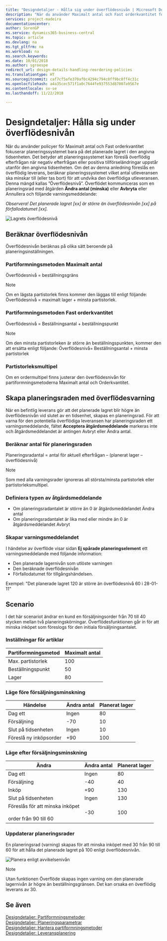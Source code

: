 ```yaml
---
title: "Designdetaljer - Hålla sig under överflödesnivån | Microsoft Docs"
description: "När du använder Maximalt antal och Fast orderkvantitet fokuserar planeringssystemet bara på det planerade lagret i den angivna tidsenheten. Det betyder att planeringssystemet kan föreslå överflödig efterfrågan när negativ efterfrågan eller positiva tillförseländringar uppstår utanför den angivna tidsenheten."
services: project-madeira
documentationcenter: 
author: SorenGP
ms.service: dynamics365-business-central
ms.topic: article
ms.devlang: na
ms.tgt_pltfrm: na
ms.workload: na
ms.search.keywords: 
ms.date: 10/01/2018
ms.author: sgroespe
redirect_url: design-details-handling-reordering-policies
ms.translationtype: HT
ms.sourcegitcommit: caf7cf5afe370af0c4294c794c0ff9bc8ff4c31c
ms.openlocfilehash: a4a35cec571f1a0c7644fe937553d87007a9567e
ms.contentlocale: sv-se
ms.lasthandoff: 11/22/2018

---
```

# <a name="design-details-staying-under-the-overflow-level"></a>Designdetaljer: Hålla sig under överflödesnivån
När du använder policyer för Maximalt antal och Fast orderkvantitet fokuserar planeringssystemet bara på det planerade lagret i den angivna tidsenheten. Det betyder att planeringssystemet kan föreslå överflödig efterfrågan när negativ efterfrågan eller positiva tillförseländringar uppstår utanför den angivna tidsenheten. Om det av denna anledning föreslås en överflödig leverans, beräknar planeringssystemet vilket antal utleveransen ska minskar till (eller tas bort) för att undvika den överflödiga utleveransen. Denna mängd kallas ”Överflödesnivå”. Överflödet kommuniceras som en planeringsrad med åtgärden **Ändra antal (minska)** eller **Avbryta** eller Annullera och följande varningsmeddelande:  

*Observera! Det planerade lagret [xx] är större än överflödesnivån [xx] på förfallodatumet [xx].*  

![Lagrets överflödesnivå](media/supplyplanning_2_overflow1_new.png "Lagrets överflödesnivå")  

##  <a name="calculating-the-overflow-level"></a>Beräknar överflödesnivån  
Överflödesnivån beräknas på olika sätt beroende på planeringsinställningen.  

### <a name="maximum-qty-reordering-policy"></a>Partiformningsmetoden Maximalt antal  
Överflödesnivå = beställningsgräns  

> [!NOTE]  
>  Om en lägsta partistorlek finns kommer den läggas till enligt följande: Överflödesnivå = maximalt lager + minsta partistorlek.  

### <a name="fixed-reorder-qty-reordering-policy"></a>Partiformningsmetoden Fast orderkvantitet  
Överflödesnivå = Beställningsantal + beställningspunkt  

> [!NOTE]  
>  Om den minsta partistorleken är större än beställningspunkten, kommer den att ersätta enligt följande: Överflödesnivå= Beställningsantal + minsta partistorlek  

### <a name="order-multiple"></a>Partistorleksmultipel  
Om en ordermultipel finns justerar den överflödesnivån för partiformningsmetoderna Maximalt antal och Orderkvantitet.  

##  <a name="creating-the-planning-line-with-overflow-warning"></a>Skapa planeringsraden med överflödesvarning  
När en befintlig leverans gör att det planerade lagret blir högre än överflödesnivån vid slutet av en tidsenhet, skapas en planeringsrad. För att varna för den potentiella överflödiga leveransen har planeringsraden ett varningsmeddelande, fältet **Acceptera åtgärdsmeddelande** markeras inte och åtgärdsmeddelandet är antingen Avbryt eller Ändra antal.  

### <a name="calculating-the-planning-line-quantity"></a>Beräknar antal för planeringsraden  
Planeringsradantal = antal för aktuell efterfrågan – (planerat lager – överflödesnivå)  

> [!NOTE]  
>  Som med alla varningsrader ignoreras all största/minsta partistorlek eller partistorleksmultipel.  

### <a name="defining-the-action-message-type"></a>Definiera typen av åtgärdsmeddelande  

-   Om planeringsradantalet är större än 0 är åtgärdsmeddelandet Ändra antal  
-   Om planeringsradantalet är lika med eller mindre än 0 är åtgärdsmeddelandet Avbryt  

### <a name="composing-the-warning-message"></a>Skapar varningsmeddelandet  
I händelse av överflöde visar sidan **Ej spårade planeringselement** ett varningsmeddelande med följande information:  

-   Den planerade lagernivån som utlöste varningen  
-   Den beräknade överflödesnivån  
-   Förfallodatumet för tillgångshändelsen.  

Exempel: "Det planerade lagret 120 är större än överflödesnivå 60 i 28-01-11”  

## <a name="scenario"></a>Scenario  
I det här scenariot ändrar en kund en försäljningsorder från 70 till 40 stycken mellan två planeringskörningar. Överflödesfunktionen går in för att minska inköpet som föreslogs för den initiala försäljningsantalet.  

### <a name="item-setup"></a>Inställningar för artiklar  

|Partiformningsmetod|Maximalt antal|  
|-----------------------|------------------|  
|Max. partistorlek|100|  
|Beställningspunkt|50|  
|Lager|80|  

### <a name="situation-before-sales-decrease"></a>Läge före försäljningsminskning  

|Händelse|Ändra antal|Planerat lager|  
|-----------|-----------------|-------------------------|  
|Dag ett|Ingen|80|  
|Försäljning|-70|10|  
|Slut på tidsenheten|Ingen|10|  
|Föreslå ny inköpsorder|+90|100|  

### <a name="situation-after-sales-decrease"></a>Läge efter försäljningsminskning  

|Ändra|Ändra antal|Planerat lager|  
|------------|-----------------|-------------------------|  
|Dag ett|Ingen|80|  
|Försäljning|-40|40|  
|Inköp|+90|130|  
|Slut på tidsenheten|Ingen|130|  
|Föreslås för att minska inköpet<br /><br /> order från 90 till 60|-30|100|  

### <a name="resulting-planning-lines"></a>Uppdaterar planeringsrader  
 En planeringsrad (varning) skapas för att minska inköpet med 30 från 90 till 60 för att hålla det planerade lagret på 100 enligt överflödesnivån.  

![Planera enligt avvikelsenivån](media/nav_app_supply_planning_2_overflow2.png "Planera enligt avvikelsenivån")  

> [!NOTE]  
>  Utan funktionen Överflöde skapas ingen varning om den planerade lagernivån är högre än beställningsgränsen. Det kan orsaka en överflödig leverans av 30.  

## <a name="see-also"></a>Se även  
[Designdetaljer: Partiformningsmetoder](design-details-reordering-policies.md)   
[Designdetaljer: Planeringsparametrar](design-details-planning-parameters.md)   
[Designdetaljer: Hantera partiformningsmetoder](design-details-handling-reordering-policies.md)   
[Designdetaljer: Leveransplanering](design-details-supply-planning.md)


